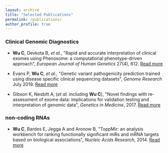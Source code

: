 ```yaml
---
layout: archive
title: "Selected Publications"
permalink: /publications/
author_profile: true
---
```


### Clinical Genomic Diagnostics

- **Wu C**, Devkota B, *et al.*, "Rapid and accurate interpretation of clinical exomes using Phenoxome: a computational phenotype-driven approach", *European Journal of Human Genetics* 27(4), 612. [Read more](https://www.nature.com/articles/s41431-018-0328-7)

- Evans P, **Wu C**, *et al.*, "Genetic variant pathogenicity prediction trained using disease specific clinical sequencing datasets", *Genome Research* July 2019. [Read more](https://www.biorxiv.org/content/biorxiv/early/2018/05/30/334235.full.pdf)

- Gibson K, Nesbitt A, (*et al.* including **Wu C**), "Novel findings with re-assessment of exome data: implications for validation testing and interpretation of genomic data", *Genetics in Medicine*, 2017. [Read more](https://www.nature.com/articles/gim2017153)

### non-coding RNAs

- **Wu C**, Bardes E, Jegga A and Aronow B, "ToppMir: an analysis workbench for ranking functionally significant miRs and mRNA targets based on biological associations", *Nucleic Acids Research*, 2014. [Read more](https://academic.oup.com/nar/article/42/W1/W107/2437383)
